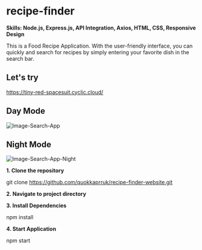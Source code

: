 # recipe-finder
**Skills: Node.js, Express.js, API Integration, Axios, HTML, CSS, Responsive Design**


This is a Food Recipe Application. With the user-friendly interface, you can quickly and search for recipes by simply entering your favorite dish in the search bar. 

## Let's try

https://tiny-red-spacesuit.cyclic.cloud/

## Day Mode

![Image-Search-App](https://github.com/quokkaprruk/recipe-finder-website/assets/145175073/fe9d34a0-856f-4a78-99fb-01188ac5273f)

## Night Mode

![Image-Search-App-Night](https://github.com/quokkaprruk/recipe-finder-website/assets/145175073/5c4fc8d4-a195-4321-acf5-fb1a38ec2151)


**1. Clone the repository**

   git clone https://github.com/quokkaprruk/recipe-finder-website.git

**2. Navigate to project directory**

**3. Install Dependencies**

   npm install

**4. Start Application**

   npm start




